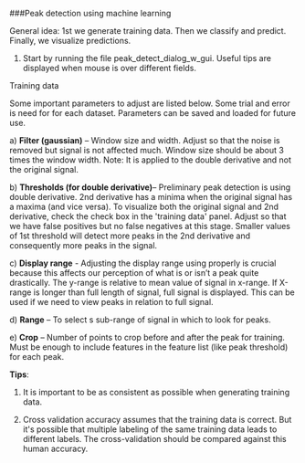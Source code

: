 ###Peak detection using machine learning

General idea: 1st we generate training data. Then we classify and predict. Finally, we visualize predictions. 

1. Start by running the file peak_detect_dialog_w_gui. Useful tips are displayed when mouse is over different fields.


Training data

Some important parameters to adjust are listed below. Some trial and error is need for for each dataset. Parameters can be saved and loaded for future use.


a) **Filter (gaussian)** – Window size and width. Adjust so that the noise is removed but signal is not affected much. Window size should be about 3 times the window width. Note: It is applied to the double derivative and not the original signal.

b) **Thresholds (for double derivative)**– Preliminary peak detection is using double derivative. 2nd derivative has a minima when the original signal has a maxima (and vice versa). To visualize both the original signal and 2nd derivative, check the check box in the 'training data' panel. Adjust so that we have false positives but no false negatives at this stage. Smaller values of 1st threshold will detect more peaks in the 2nd derivative and consequently more peaks in the signal. 

c) **Display range** - Adjusting the display range using properly is crucial because this affects our perception of what is or isn’t a peak quite drastically. The y-range is relative to mean value of signal in x-range.  If X-range is longer than full length of signal, full signal is displayed. This can be used if we need to view peaks in relation to full signal.

d) **Range** – To select s sub-range of signal in which to look for peaks.

e) **Crop** – Number of points to crop before and after the peak for training. Must be enough to include features in the feature list (like peak threshold) for each peak.

**Tips**:

1. It is important to be as consistent as possible when generating training data.

2. Cross validation accuracy assumes that the training data is correct. But it's possible that multiple labeling of the same training data leads to different labels. The cross-validation should be compared against this human accuracy.
